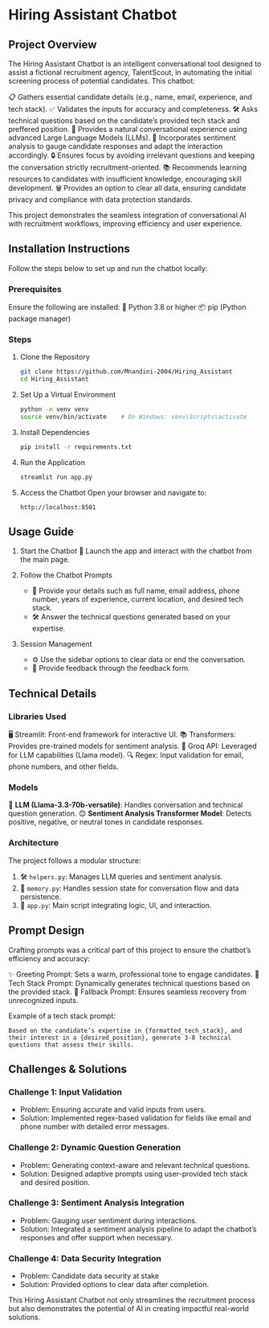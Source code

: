 # Hiring Assistant Chatbot

## Project Overview
The Hiring Assistant Chatbot is an intelligent conversational tool designed to assist a fictional recruitment agency, TalentScout, in automating the initial screening process of potential candidates. This chatbot:

📋 Gathers essential candidate details (e.g., name, email, experience, and tech stack).
✅ Validates the inputs for accuracy and completeness.
🛠️ Asks technical questions based on the candidate’s provided tech stack and preffered position.
🤖 Provides a natural conversational experience using advanced Large Language Models (LLMs).
🧠 Incorporates sentiment analysis to gauge candidate responses and adapt the interaction accordingly.
🔒 Ensures focus by avoiding irrelevant questions and keeping the conversation strictly recruitment-oriented.
📚 Recommends learning resources to candidates with insufficient knowledge, encouraging skill development.
🗑️ Provides an option to clear all data, ensuring candidate privacy and compliance with data protection standards.

This project demonstrates the seamless integration of conversational AI with recruitment workflows, improving efficiency and user experience.

## Installation Instructions
Follow the steps below to set up and run the chatbot locally:

### Prerequisites
Ensure the following are installed:
🐍 Python 3.8 or higher
📦 pip (Python package manager)

### Steps
1. Clone the Repository
   ```bash
   git clone https://github.com/Mnandini-2004/Hiring_Assistant
   cd Hiring_Assistant
   ```

2. Set Up a Virtual Environment
   ```bash
   python -m venv venv
   source venv/bin/activate    # On Windows: venv\Scripts\activate
   ```

3. Install Dependencies
   ```bash
   pip install -r requirements.txt
   ```

4. Run the Application
   ```bash
   streamlit run app.py
   ```

5. Access the Chatbot
   Open your browser and navigate to:
   ```
   http://localhost:8501
   ```


## Usage Guide

1. Start the Chatbot
   🚀 Launch the app and interact with the chatbot from the main page.

2. Follow the Chatbot Prompts
   - 📄 Provide your details such as full name, email address, phone number, years of experience, current location, and desired tech stack.
   - 🛠️ Answer the technical questions generated based on your expertise.

3. Session Management
   - ⚙️ Use the sidebar options to clear data or end the conversation.
   - 💬 Provide feedback through the feedback form.


## Technical Details

### Libraries Used
🖥️ Streamlit: Front-end framework for interactive UI.
📚 Transformers: Provides pre-trained models for sentiment analysis.
🤖 Groq API: Leveraged for LLM capabilities (Llama model).
🔍 Regex: Input validation for email, phone numbers, and other fields.

### Models
🧠 **LLM (Llama-3.3-70b-versatile)**: Handles conversation and technical question generation.
😊 **Sentiment Analysis Transformer Model**: Detects positive, negative, or neutral tones in candidate responses.

### Architecture
The project follows a modular structure:
1. 🛠️ `helpers.py`: Manages LLM queries and sentiment analysis.
2. 💾 `memory.py`: Handles session state for conversation flow and data persistence.
3. 🚀 `app.py`: Main script integrating logic, UI, and interaction.


## Prompt Design
Crafting prompts was a critical part of this project to ensure the chatbot’s efficiency and accuracy:

✨ Greeting Prompt: Sets a warm, professional tone to engage candidates.
📜 Tech Stack Prompt: Dynamically generates technical questions based on the provided stack.
🔄 Fallback Prompt: Ensures seamless recovery from unrecognized inputs.

Example of a tech stack prompt:
```
Based on the candidate’s expertise in {formatted_tech_stack}, and their interest in a {desired_position}, generate 3-8 technical questions that assess their skills.
```


## Challenges & Solutions

### Challenge 1: Input Validation
- Problem: Ensuring accurate and valid inputs from users.
- Solution: Implemented regex-based validation for fields like email and phone number with detailed error messages.

### Challenge 2: Dynamic Question Generation
- Problem: Generating context-aware and relevant technical questions.
- Solution: Designed adaptive prompts using user-provided tech stack and desired position.

### Challenge 3: Sentiment Analysis Integration
- Problem: Gauging user sentiment during interactions.
- Solution: Integrated a sentiment analysis pipeline to adapt the chatbot’s responses and offer support when necessary.

### Challenge 4: Data Security Integration
- Problem: Candidate data security at stake
- Solution: Provided options to clear data after completion.


This Hiring Assistant Chatbot not only streamlines the recruitment process but also demonstrates the potential of AI in creating impactful real-world solutions.

